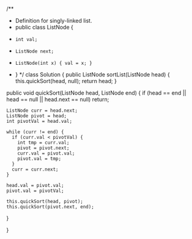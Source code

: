 /**
 * Definition for singly-linked list.
 * public class ListNode {
 *     int val;
 *     ListNode next;
 *     ListNode(int x) { val = x; }
 * }
 */
class Solution {
  public ListNode sortList(ListNode head) {
    this.quickSort(head, null);
    return head;
  }

  public void quickSort(ListNode head, ListNode end) {
    if (head == end || head == null || head.next == null) return;
    
    ListNode curr = head.next;
    ListNode pivot = head;
    int pivotVal = head.val;
    
    while (curr != end) {
      if (curr.val < pivotVal) {
        int tmp = curr.val;
        pivot = pivot.next;
        curr.val = pivot.val;
        pivot.val = tmp;
      }
      curr = curr.next;
    }
    
    head.val = pivot.val;
    pivot.val = pivotVal;
    
    this.quickSort(head, pivot);
    this.quickSort(pivot.next, end);
  }

}
